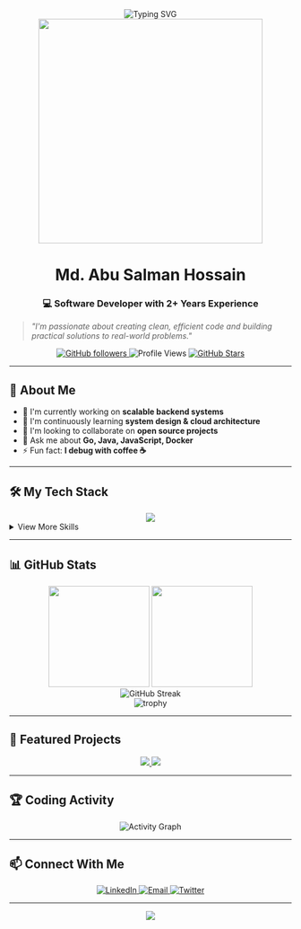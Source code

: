 <div align="center">
  <img src="https://readme-typing-svg.herokuapp.com?font=Fira+Code&weight=600&size=30&pause=1000&color=F7A944&center=true&vCenter=true&random=false&width=600&height=70&lines=Hi+there%2C+I'm+Salman+%F0%9F%91%8B;Full+Stack+Developer;Backend+Enthusiast;Problem+Solver" alt="Typing SVG" />
</div>

<div align="center">
  <img src="https://i.imgur.com/8MupZHY.gif" width="400px"/>
  <br>
  
  # Md. Abu Salman Hossain
  ### 💻 Software Developer with 2+ Years Experience
</div>

> *"I'm passionate about creating clean, efficient code and building practical solutions to real-world problems."*

<p align="center">
  <a href="https://github.com/Salman067?tab=followers">
    <img src="https://img.shields.io/github/followers/Salman067?style=social" alt="GitHub followers" />
  </a>
  <img src="https://komarev.com/ghpvc/?username=Salman067&color=brightgreen" alt="Profile Views" />
  <a href="https://github.com/Salman067">
    <img src="https://img.shields.io/github/stars/Salman067?style=social" alt="GitHub Stars" />
  </a>
</p>

---

## 🚀 About Me

- 🔭 I'm currently working on **scalable backend systems**
- 🌱 I'm continuously learning **system design & cloud architecture**
- 👯 I'm looking to collaborate on **open source projects**
- 💬 Ask me about **Go, Java, JavaScript, Docker**
- ⚡ Fun fact: **I debug with coffee ☕**

---

## 🛠️ My Tech Stack

<div align="center">
  <img src="https://skillicons.dev/icons?i=go,java,javascript,react,nodejs,python,git,docker" />
</div>

<details>
  <summary>View More Skills</summary>
  <div align="center">
    <h3>Backend</h3>
    <img src="https://img.shields.io/badge/-Go-00ADD8?style=for-the-badge&logo=go&logoColor=white" alt="Golang" />
    <img src="https://img.shields.io/badge/-Java-ED8B00?style=for-the-badge&logo=java&logoColor=white" alt="Java" />
    <img src="https://img.shields.io/badge/-Node.js-339933?style=for-the-badge&logo=node.js&logoColor=white" alt="Node.js" />
    <img src="https://img.shields.io/badge/-Python-3776AB?style=for-the-badge&logo=python&logoColor=white" alt="Python" />
    
    <h3>Frontend</h3>
    <img src="https://img.shields.io/badge/-JavaScript-F7DF1E?style=for-the-badge&logo=javascript&logoColor=black" alt="JavaScript" />
    <img src="https://img.shields.io/badge/-React-61DAFB?style=for-the-badge&logo=react&logoColor=black" alt="React" />
    <img src="https://img.shields.io/badge/-HTML5-E34F26?style=for-the-badge&logo=html5&logoColor=white" alt="HTML5" />
    <img src="https://img.shields.io/badge/-CSS3-1572B6?style=for-the-badge&logo=css3&logoColor=white" alt="CSS3" />
    
    <h3>DevOps & Tools</h3>
    <img src="https://img.shields.io/badge/-Docker-2496ED?style=for-the-badge&logo=docker&logoColor=white" alt="Docker" />
    <img src="https://img.shields.io/badge/-Git-F05032?style=for-the-badge&logo=git&logoColor=white" alt="Git" />
    <img src="https://img.shields.io/badge/-GitHub-181717?style=for-the-badge&logo=github&logoColor=white" alt="GitHub" />
    <img src="https://img.shields.io/badge/-Linux-FCC624?style=for-the-badge&logo=linux&logoColor=black" alt="Linux" />
  </div>
</details>

---

## 📊 GitHub Stats

<div align="center">
  <img height="180em" src="https://github-readme-stats.vercel.app/api?username=Salman067&show_icons=true&theme=tokyonight&include_all_commits=true&count_private=true" />
  
  <img height="180em" src="https://github-readme-stats.vercel.app/api/top-langs/?username=Salman067&layout=compact&langs_count=7&theme=tokyonight" />
</div>

<div align="center">
  <img src="https://github-readme-streak-stats.herokuapp.com/?user=Salman067&theme=tokyonight" alt="GitHub Streak" />
</div>

<div align="center">
  <img src="https://github-profile-trophy.vercel.app/?username=Salman067&theme=tokyonight&row=1&column=6" alt="trophy" />
</div>

---

## 💼 Featured Projects

<div align="center">
  <a href="https://github.com/Salman067/project-name">
    <img src="https://github-readme-stats.vercel.app/api/pin/?username=Salman067&repo=project-name&theme=tokyonight" />
  </a>
  <a href="https://github.com/Salman067/another-project">
    <img src="https://github-readme-stats.vercel.app/api/pin/?username=Salman067&repo=another-project&theme=tokyonight" />
  </a>
</div>

---

## 🏆 Coding Activity

<div align="center">
  <img src="https://github-readme-activity-graph.vercel.app/graph?username=Salman067&theme=tokyo-night" alt="Activity Graph" />
</div>

---

## 📫 Connect With Me

<div align="center">
  <a href="https://www.linkedin.com/in/md-abu-salman-hossain-8405711ba/" target="_blank">
    <img src="https://img.shields.io/badge/-LinkedIn-0077B5?style=for-the-badge&logo=linkedin&logoColor=white" alt="LinkedIn" />
  </a>
  <a href="mailto:salman120522@gmail.com">
    <img src="https://img.shields.io/badge/-Email-D14836?style=for-the-badge&logo=gmail&logoColor=white" alt="Email" />
  </a>
  <a href="https://twitter.com/YourTwitterHandle" target="_blank">
    <img src="https://img.shields.io/badge/-Twitter-1DA1F2?style=for-the-badge&logo=twitter&logoColor=white" alt="Twitter" />
  </a>
</div>

---

<div align="center">
  <img src="https://capsule-render.vercel.app/api?type=waving&color=gradient&height=100&section=footer" />
</div>
